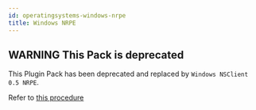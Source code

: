 ```yaml
---
id: operatingsystems-windows-nrpe
title: Windows NRPE
---
```


## **WARNING** This Pack is deprecated

This Plugin Pack has been deprecated and replaced by `Windows NSClient 0.5 NRPE`. 

Refer to [this procedure](operatingsystems-windows-nsclient-05-nrpe.html)